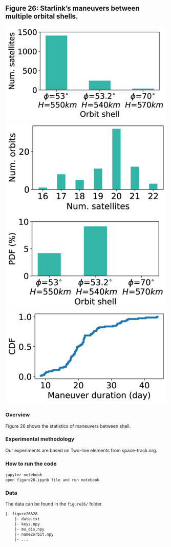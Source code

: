 ## Figure 26: Starlink’s maneuvers between multiple orbital shells.

<div align=center><img src="./figure26a.png" width=""><img src="./figure26b.png" width=""></div>
<div align=center><img src="./figure26c.png" width=""><img src="./figure26d.png" width=""></div>

### Overview
Figure 26 shows the statistics of maneuvers between shell.


### Experimental methodology
Our experiments are based on Two-line elements from space-track.org.


### How to run the code
```
jupyter notebook
open figure26.ipynb file and run notebook
```

### Data
The data can be found in the `figure26/` folder.

	|- figure26&28
		|- data.txt
		|- keys.npy
		|- mu_dis.npy
		|- name2orbit.npy
		|- ...